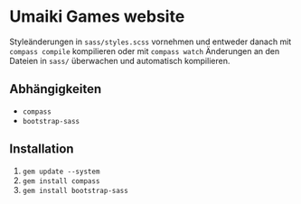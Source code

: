 # Umaiki Games website
Styleänderungen in `sass/styles.scss` vornehmen und entweder danach mit `compass compile` kompilieren oder mit `compass watch` Änderungen an den Dateien in `sass/` überwachen und automatisch kompilieren.

## Abhängigkeiten
* `compass`
* `bootstrap-sass`

## Installation
1. `gem update --system`
2. `gem install compass`
3. `gem install bootstrap-sass`
